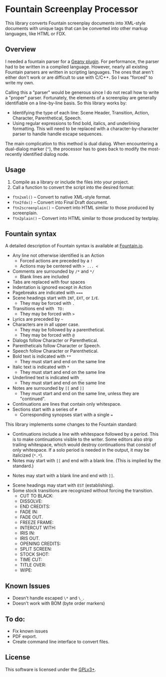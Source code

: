# Fountain Screenplay Processor

This library converts Fountain screenplay documents into XML-style documents with unique tags that can be converted into other markup languages, like HTML or FDX.

## Overview

I needed a fountain parser for a [Geany plugin](https://github.com/xiota/geany-preview).  For performance, the parser had to be written in a compiled language.  However, nearly all existing Fountain parsers are written in scripting languages.  The ones that aren't either don't work or are difficult to use with C/C++.  So I was "forced" to write my own.

Calling this a "parser" would be generous since I do not recall how to write a "proper" parser.  Fortunately, the elements of a screenplay are generally identifiable on a line-by-line basis.  So this library works by:

* Identifying the type of each line: Scene Header, Transition, Action, Character, Parenthetical, Speech.
* Using regular expressions to find bold, italics, and underlining formatting.  This will need to be replaced with a character-by-character parser to handle handle escape sequences.

The main complication to this method is dual dialog.  When encountering a dual-dialog marker (`^`), the processor has to goes back to modify the most-recently identified dialog node.

## Usage

1. Compile as a library or include the files into your project.
2. Call a function to convert the script into the desired format:

  * `ftn2xml()` – Convert to native XML-style format.
  * `ftn2fdx()` – Convert into Final Draft document.
  * `ftn2screenplain()` – Convert into HTML similar to those produced by screenplain.
  * `ftn2plain()` – Convert into HTML similar to those produced by textplay.

## Fountain syntax

A detailed description of Fountain syntax is available at [Fountain.io](https://fountain.io/syntax).

* Any line not otherwise identified is an Action
	- Forced actions are preceded by a `!`
	- Actions may be centered with `> ... <`
* Comments are surrounded by `/*` and `*/`
  - Blank lines are included
* Tabs are replaced with four spaces
* Indentation is ignored except in Action
* Pagebreaks are indicated with `===`
* Scene headings start with `INT`, `EXT`, or `I/E`.
  - They may be forced with `.`
* Transitions end with ` TO:`
  - They may be forced with `>`
* Lyrics are preceded by `~`
* Characters are in all upper case.
  - They may be followed by a parenthetical.
  - They may be forced with `@`
* Dialogs follow Character or Parenthetical.
* Parentheticals follow Character or Speech.
* Speech follow Character or Parenthetical. 
* Bold text is indicated with `**`
  - They must start and end on the same line
* Italic text is indicated with `*`
  - They must start and end on the same line
* Underlined text is indicated with `_`
  - They must start and end on the same line
* Notes are surrounded by `[[` and `]]`
  - They must start and end on the same line, unless they are "continued".
* Continuations are lines that contain only whitespace.
* Sections start with a series of `#`
  - Corresponding synopses start with a single `=`

This library implements some changes to the Fountain standard:

* Continuations include a line with whitespace followed by a period.  This is to make continuations visible to the writer.  Some editors also strip trailing whitespace, which would destroy continuations that consist of only whitespace.  If a solo period is needed in the output, it may be italicized (`*.*`).
*  Notes may start with `[[` and end with a blank line.  (This is implied by the standard.)
  - Notes may start with a blank line and end with `]]`.
* Scene headings may start with `EST` (establishing).
* Some stock transitions are recognized without forcing the transition.
  - CUT TO BLACK:
  - DISSOLVE:
  - END CREDITS:
  - FADE IN:
  - FADE OUT.
  - FREEZE FRAME:
  - INTERCUT WITH:
  - IRIS IN:
  - IRIS OUT.
  - OPENING CREDITS:
  - SPLIT SCREEN:
  - STOCK SHOT:
  - TIME CUT:
  - TITLE OVER:
  - WIPE:

## Known Issues

* Doesn't handle escaped `\*` and `\_`.
* Doesn't work with BOM (byte order markers)

## To do:

* Fix known issues
* PDF export.
* Create command line interface to convert files.

## License

This software is licensed under the [GPLv3+](License.md).
